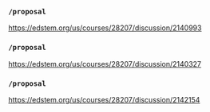 ### `/proposal`
https://edstem.org/us/courses/28207/discussion/2140993
### `/proposal`
https://edstem.org/us/courses/28207/discussion/2140327
### `/proposal`
https://edstem.org/us/courses/28207/discussion/2142154
